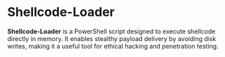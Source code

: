 # Shellcode-Loader
**Shellcode-Loader** is a PowerShell script designed to execute shellcode directly in memory. It enables stealthy payload delivery by avoiding disk writes, making it a useful tool for ethical hacking and penetration testing.
